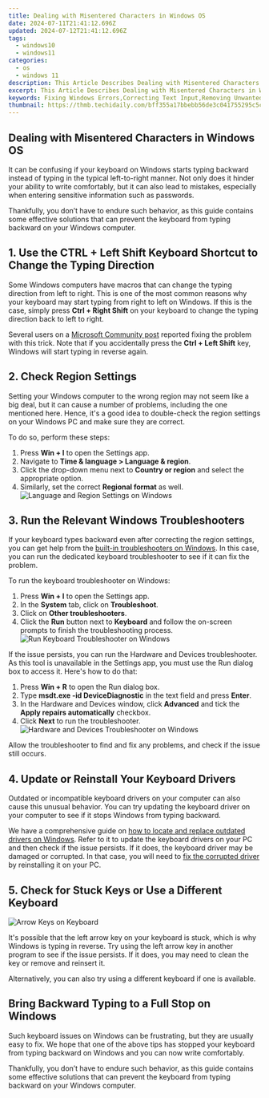 ```yaml
---
title: Dealing with Misentered Characters in Windows OS
date: 2024-07-11T21:41:12.696Z
updated: 2024-07-12T21:41:12.696Z
tags:
  - windows10
  - windows11
categories:
  - os
  - windows 11
description: This Article Describes Dealing with Misentered Characters in Windows OS
excerpt: This Article Describes Dealing with Misentered Characters in Windows OS
keywords: Fixing Windows Errors,Correcting Text Input,Removing Unwanted Symbols,Cleaning OS Log Files,Eliminating Garbage Characters,Preventing Typing Mistakes,Troubleshooting Keyboard Issues
thumbnail: https://thmb.techidaily.com/bff355a17bbebb56de3c041755295c5c8bf9f4acf5be59b973b9764a7f77ac05.jpg
---
```


## Dealing with Misentered Characters in Windows OS

 It can be confusing if your keyboard on Windows starts typing backward instead of typing in the typical left-to-right manner. Not only does it hinder your ability to write comfortably, but it can also lead to mistakes, especially when entering sensitive information such as passwords.

 Thankfully, you don’t have to endure such behavior, as this guide contains some effective solutions that can prevent the keyboard from typing backward on your Windows computer.

## 1\. Use the CTRL + Left Shift Keyboard Shortcut to Change the Typing Direction

 Some Windows computers have macros that can change the typing direction from left to right. This is one of the most common reasons why your keyboard may start typing from right to left on Windows. If this is the case, simply press **Ctrl + Right Shift** on your keyboard to change the typing direction back to left to right.

 Several users on a [Microsoft Community post](https://answers.microsoft.com/en-us/windows/forum/all/how-to-stop-keyboard-from-typing-in-reverse/a766f453-0ef3-4aaa-8690-76ee9e86729c) reported fixing the problem with this trick. Note that if you accidentally press the **Ctrl + Left Shift** key, Windows will start typing in reverse again.

## 2\. Check Region Settings

 Setting your Windows computer to the wrong region may not seem like a big deal, but it can cause a number of problems, including the one mentioned here. Hence, it's a good idea to double-check the region settings on your Windows PC and make sure they are correct.

 To do so, perform these steps:

1. Press **Win + I** to open the Settings app.
2. Navigate to **Time & language > Language & region**.
3. Click the drop-down menu next to **Country or region** and select the appropriate option.
4. Similarly, set the correct **Regional format** as well.  
![Language and Region Settings on Windows](https://static1.makeuseofimages.com/wordpress/wp-content/uploads/2023/09/language-and-region-settings-on-windows.jpg)

## 3\. Run the Relevant Windows Troubleshooters

 If your keyboard types backward even after correcting the region settings, you can get help from the [built-in troubleshooters on Windows](https://www.makeuseof.com/windows-11-troubleshooters/). In this case, you can run the dedicated keyboard troubleshooter to see if it can fix the problem.

 To run the keyboard troubleshooter on Windows:

1. Press **Win + I** to open the Settings app.
2. In the **System** tab, click on **Troubleshoot**.
3. Click on **Other troubleshooters**.
4. Click the **Run** button next to **Keyboard** and follow the on-screen prompts to finish the troubleshooting process.  
![Run Keyboard Troubleshooter on Windows](https://static1.makeuseofimages.com/wordpress/wp-content/uploads/2023/03/run-keyboard-troubleshooter-on-windows.jpg)

 If the issue persists, you can run the Hardware and Devices troubleshooter. As this tool is unavailable in the Settings app, you must use the Run dialog box to access it. Here's how to do that:

1. Press **Win + R** to open the Run dialog box.
2. Type **msdt.exe -id DeviceDiagnostic** in the text field and press **Enter**.
3. In the Hardware and Devices window, click **Advanced** and tick the **Apply repairs automatically** checkbox.
4. Click **Next** to run the troubleshooter.  
![Hardware and Devices Troubleshooter on Windows](https://static1.makeuseofimages.com/wordpress/wp-content/uploads/2023/01/hardware-and-devices-troubleshooter-on-windows.jpg)

 Allow the troubleshooter to find and fix any problems, and check if the issue still occurs.

## 4\. Update or Reinstall Your Keyboard Drivers

 Outdated or incompatible keyboard drivers on your computer can also cause this unusual behavior. You can try updating the keyboard driver on your computer to see if it stops Windows from typing backward.

 We have a comprehensive guide on [how to locate and replace outdated drivers on Windows](https://www.makeuseof.com/tag/find-replace-outdated-windows-drivers/). Refer to it to update the keyboard drivers on your PC and then check if the issue persists. If it does, the keyboard driver may be damaged or corrupted. In that case, you will need to [fix the corrupted driver](https://www.makeuseof.com/how-to-fix-corrupt-drivers-on-windows-10/) by reinstalling it on your PC.

## 5\. Check for Stuck Keys or Use a Different Keyboard

![Arrow Keys on Keyboard](https://static1.makeuseofimages.com/wordpress/wp-content/uploads/2023/09/arrow-keys-on-keyboard.jpg)

 It's possible that the left arrow key on your keyboard is stuck, which is why Windows is typing in reverse. Try using the left arrow key in another program to see if the issue persists. If it does, you may need to clean the key or remove and reinsert it.

 Alternatively, you can also try using a different keyboard if one is available.

## Bring Backward Typing to a Full Stop on Windows

 Such keyboard issues on Windows can be frustrating, but they are usually easy to fix. We hope that one of the above tips has stopped your keyboard from typing backward on Windows and you can now write comfortably.

 Thankfully, you don’t have to endure such behavior, as this guide contains some effective solutions that can prevent the keyboard from typing backward on your Windows computer.



<ins class="adsbygoogle"
      style="display:block"
      data-ad-client="ca-pub-7571918770474297"
      data-ad-slot="8358498916"
      data-ad-format="auto"
      data-full-width-responsive="true"></ins>

